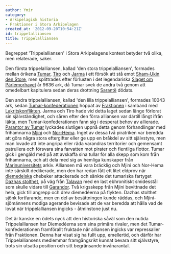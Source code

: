 ```yaml
---
author: Ymir
category:
- Arkipelagisk historia
- Fraktioner i Stora Arkipelagen
created_at: '2012-09-20T10:54:21Z'
id: trippelalliansen
title: Trippelalliansen
---
```

Begreppet 'Trippelalliansen' i Stora Arkipelagens kontext betyder två olika, men relaterade, saker.

Den första trippelalliansen, kallad 'den stora trippelalliansen', formades mellan örikena [Tumar], [Tiro] och [Jarma] i ett försök att stå emot [Sham-Ukin den Store], men splittrades efter förlusten i det legendariska [Slaget om Pärlemorhavet] år 9636 ark, då Tumar svek de andra två genom att omedelbart kapitulera sedan deras drottning [Sarantë] dödats.

Den andra trippelalliansen, kallad 'den lilla trippelalliansen', formades 10043 ark, sedan [Tumar-konfederationen] hoppat av [Fraktionen] i samband med [Lakritskonflikten]. Jarma och Tiro hade vid detta laget sedan länge förlorat sin självständighet, och såren efter den förra alliansen var därtill långt ifrån läkta, men Tumar-konfederationen fann sig i desperat behov av allierade. [Parantor av Tumar] lyckades slutligen uppnå detta genom förhandlingar med frihamnarna [Mjini] och [Nor-Hema]. Inget av dessa två piratriken var beredda att göra några stora eftergifter eller ge upp en bråkdel av sitt självstyre, men man lovade att inte angripa eller räda varandras territorier och gemensamt patrullera och försvara sina farvatten mot pirater och fientliga flottor. Tumar gick i gengäld med på att avskaffa sina tullar för alla skepp som kom från frihamnarna, och att dela med sig av hemliga kunskaper från [Marinuniversitets] arkiv. Alliansen må vara bräcklig och Mjini och Nor-Hema inte särskilt dedikerade, men den har redan fått ett litet eldprov när [diemedeiska] chebeker attackerade och sänkte det tumariska fartyget [Dazhas stolthet], på väg från [Talavan] med en last ebhronitiskt smidesstål som skulle vidare till [Garandor]. Två krigsskepp från Mjini bevittnade det hela, gick till angrepp och drev diemedéerna på flykten. Dazhas stolthet sjönk fortfarande, men en del av besättningen kunde räddas, och Mjini-sjömännens modiga agerande bevisade att de var beredda att hålla vad de lovat när trippelalliansen ingicks - åtminstone just nu.

Det är kanske en ödets nyck att den historiska såväl som den nutida Trippelalliansen har Diemedéerna som sina primära rivaler, men det Tumar-konfederationen framförallt fruktade när alliansen ingicks var repressalier från Fraktionen. Denna har visat sig ha fullt upp, emellertid, och därför har Trippelalliansens medlemmar framgångsrikt kunnat bevara sitt självstyre, trots sin utsatta position och sitt begränsande invånarantal.

  [Tumar]: Tumar
  [Tiro]: Tiro
  [Jarma]: Jarma
  [Sham-Ukin den Store]: Sham-Ukin_den_Store
  [Slaget om Pärlemorhavet]: Slaget_om_Pärlemorhavet
  [Sarantë]: Sarantë
  [Tumar-konfederationen]: Tumar-konfederationen
  [Fraktionen]: Fraktionen
  [Lakritskonflikten]: Lakritskonflikten
  [Parantor av Tumar]: Parantor_av_Tumar
  [Mjini]: Mjini
  [Nor-Hema]: Nor-Hema
  [Marinuniversitets]: Marinuniversitetet
  [diemedeiska]: Diemedéernas_välde
  [Dazhas stolthet]: Dazhas_stolthet
  [Talavan]: Talavan
  [Garandor]: Garandor